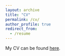 ```yaml
---
layout: archive
title: "CV"
permalink: /cv/
author_profile: true
redirect_from:
  - /resume
---
```


My CV can be found [here](../files/CV_wtx.pdf).
